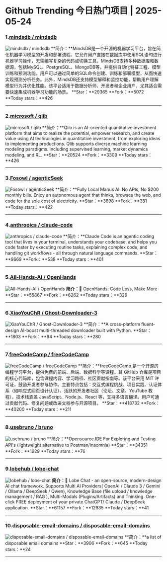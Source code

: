 # Github Trending 今日热门项目 | 2025-05-24
### 1.[mindsdb / mindsdb](https://github.com/mindsdb/mindsdb)

![mindsdb / mindsdb](https://opengraph.githubassets.com/1d4adf9d482cc384bfe677336e304b05101a3b6bec197a4c1440d06a717b5fe5/mindsdb/mindsdb)
**简介：**MindsDB是一个开源的机器学习平台，旨在简化机器学习模型的开发和部署流程。它允许用户直接在数据库中使用SQL语句进行机器学习操作，无需编写复杂的代码或切换工具。MindsDB支持多种数据库和数据源，包括MySQL、PostgreSQL、MongoDB等，并提供自动化特征工程、模型训练和预测功能。用户可以通过简单的SQL命令创建、训练和部署模型，从而快速实现预测分析任务。此外，MindsDB还支持模型解释和监控功能，帮助用户理解模型行为并优化性能。该平台适用于数据分析师、开发者和企业用户，尤其适合需要快速集成机器学习功能的场景。
**Star：**29365
**Fork：**5072
**Today stars：**426

---

### 2.[microsoft / qlib](https://github.com/microsoft/qlib)

![microsoft / qlib](https://opengraph.githubassets.com/99b75601b7e84d11d3a9ac8beaebf350d7939a8a48e53ad9572ce26dc6419b7e/microsoft/qlib)
**简介：**Qlib is an AI-oriented quantitative investment platform that aims to realize the potential, empower research, and create value using AI technologies in quantitative investment, from exploring ideas to implementing productions. Qlib supports diverse machine learning modeling paradigms. including supervised learning, market dynamics modeling, and RL.
**Star：**20524
**Fork：**3309
**Today stars：**426

---

### 3.[Fosowl / agenticSeek](https://github.com/Fosowl/agenticSeek)

![Fosowl / agenticSeek](https://opengraph.githubassets.com/0cea9e48c990de058062a3f67293587ccda77ce9ad86dd6cef4bbf95c13cd0c1/Fosowl/agenticSeek)
**简介：**Fully Local Manus AI. No APIs, No $200 monthly bills. Enjoy an autonomous agent that thinks, browses the web, and code for the sole cost of electricity.
**Star：**3698
**Fork：**381
**Today stars：**422

---

### 4.[anthropics / claude-code](https://github.com/anthropics/claude-code)

![anthropics / claude-code](https://opengraph.githubassets.com/bfedb2f0aab78f6a273a7adc029594e34882c565764e57fa3ec5983ce72c66cd/anthropics/claude-code)
**简介：**Claude Code is an agentic coding tool that lives in your terminal, understands your codebase, and helps you code faster by executing routine tasks, explaining complex code, and handling git workflows - all through natural language commands.
**Star：**9669
**Fork：**538
**Today stars：**401

---

### 5.[All-Hands-AI / OpenHands](https://github.com/All-Hands-AI/OpenHands)

![All-Hands-AI / OpenHands](https://opengraph.githubassets.com/7098307edb78150ed70c7fae917e3cf295170a5e44cf2fa84c37063a231bc2de/All-Hands-AI/OpenHands)
**简介：**🙌 OpenHands: Code Less, Make More
**Star：**55867
**Fork：**6262
**Today stars：**326

---

### 6.[XiaoYouChR / Ghost-Downloader-3](https://github.com/XiaoYouChR/Ghost-Downloader-3)

![XiaoYouChR / Ghost-Downloader-3](https://repository-images.githubusercontent.com/679086250/850e7d03-4005-4cc7-b7fc-d993720f1616)
**简介：**A cross-platform fluent-design AI-boost multi-threaded downloader built with Python.
**Star：**1803
**Fork：**84
**Today stars：**280

---

### 7.[freeCodeCamp / freeCodeCamp](https://github.com/freeCodeCamp/freeCodeCamp)

![freeCodeCamp / freeCodeCamp](https://opengraph.githubassets.com/bcb8f762d4e794b3072a567aae0921ec540b58b9c2475a8b35811a97bce4674d/freeCodeCamp/freeCodeCamp)
**简介：**freeCodeCamp 是一个开源的编程学习平台，提供免费的前端、后端、数据科学等课程。其 GitHub 仓库是项目的核心代码库，包含课程内容、学习路径、社区贡献指南等。该平台采用 MIT 许可证，鼓励开发者参与协作。主要特点包括：交互式编程挑战、项目实践、认证体系（如响应式网页设计认证）、活跃的开发者社区（论坛、文章、YouTube 教程）。技术栈涵盖 JavaScript、Node.js、React 等，支持多语言翻译。用户可通过贡献代码、修复问题或改进文档参与开源项目。
**Star：**418732
**Fork：**40200
**Today stars：**211

---

### 8.[usebruno / bruno](https://github.com/usebruno/bruno)

![usebruno / bruno](https://opengraph.githubassets.com/24474ceb7419b977c3dc19c72653e6e00796c8cd8fe5259fdd7fa1cbc68788b2/usebruno/bruno)
**简介：**Opensource IDE For Exploring and Testing API's (lightweight alternative to Postman/Insomnia)
**Star：**34351
**Fork：**1629
**Today stars：**76

---

### 9.[lobehub / lobe-chat](https://github.com/lobehub/lobe-chat)

![lobehub / lobe-chat](https://repository-images.githubusercontent.com/643445235/cced8e33-35f1-40fe-a1d6-8c6b29fbfc84)
**简介：**🤯 Lobe Chat - an open-source, modern-design AI chat framework. Supports Multi AI Providers( OpenAI / Claude 3 / Gemini / Ollama / DeepSeek / Qwen), Knowledge Base (file upload / knowledge management / RAG ), Multi-Modals (Plugins/Artifacts) and Thinking. One-click FREE deployment of your private ChatGPT/ Claude / DeepSeek application.
**Star：**61157
**Fork：**12835
**Today stars：**41

---

### 10.[disposable-email-domains / disposable-email-domains](https://github.com/disposable-email-domains/disposable-email-domains)

![disposable-email-domains / disposable-email-domains](https://opengraph.githubassets.com/1d4adf9d482cc384bfe677336e304b05101a3b6bec197a4c1440d06a717b5fe5/disposable-email-domains/disposable-email-domains)
**简介：**a list of disposable email domains
**Star：**3906
**Fork：**645
**Today stars：**24

---

